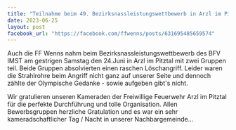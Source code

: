 ```yaml
---
title: "Teilnahme beim 49. Bezirksnassleistungswettbewerb in Arzl im Pitztal"
date: 2023-06-25
layout: post
facebook_url: "https://facebook.com/ffwenns/posts/631695485659574"
---
```


Auch die FF Wenns nahm beim Bezirksnassleistungswettbewerb des BFV IMST am gestrigen Samstag den 24.Juni in Arzl im Pitztal mit zwei Gruppen teil. Beide Gruppen absolvierten einen raschen Löschangriff. Leider waren die Strahlrohre beim Angriff nicht ganz auf unserer Seite und dennoch zählte der Olympische Gedanke - sowie aufgeben gibt's nicht. 

Wir gratulieren unseren Kameraden der Freiwillige Feuerwehr Arzl im Pitztal für die perfekte Durchführung und tolle Organisation. Allen Bewerbsgruppen herzliche Gratulation und es war ein sehr kameradschaftlicher Tag / Nacht in unserer Nachbargemeinde...